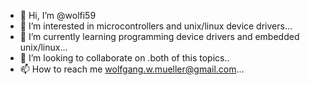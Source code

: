 - 👋 Hi, I’m @wolfi59
- 👀 I’m interested in microcontrollers and unix/linux device drivers...
- 🌱 I’m currently learning programming device drivers and embedded unix/linux...
- 💞️ I’m looking to collaborate on .both of this topics..
- 📫 How to reach me wolfgang.w.mueller@gmail.com...

<!---
wolfi59/wolfi59 is a ✨ special ✨ repository because its `README.md` (this file) appears on your GitHub profile.
You can click the Preview link to take a look at your changes.
--->
